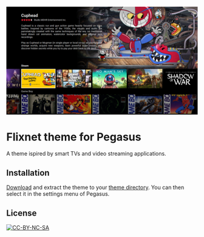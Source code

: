 ![](.meta/screenshot.jpg)

# Flixnet theme for Pegasus

A theme ispired by smart TVs and video streaming applications.

## Installation

[Download](https://github.com/mmatyas/pegasus-theme-flixnet/archive/master.zip) and extract the theme to your [theme directory](http://pegasus-frontend.org/docs/user-guide/installing-themes). You can then select it in the settings menu of Pegasus.

## License

[![CC-BY-NC-SA](https://i.creativecommons.org/l/by-nc-sa/4.0/88x31.png)](http://creativecommons.org/licenses/by-nc-sa/4.0/)
